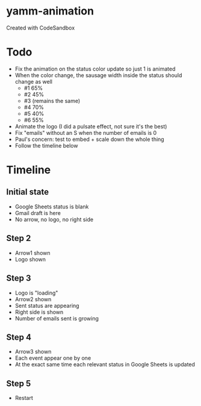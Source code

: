 # yamm-animation

Created with CodeSandbox

# Todo

- Fix the animation on the status color update so just 1 is animated
- When the color change, the sausage width inside the status should change as well
  - #1 65%
  - #2 45%
  - #3 (remains the same)
  - #4 70%
  - #5 40%
  - #6 55%
- Animate the logo (I did a pulsate effect, not sure it's the best)
- Fix "emails" without an S when the number of emails is 0
- Paul's concern: test to embed + scale down the whole thing
- Follow the timeline below

# Timeline

## Initial state

- Google Sheets status is blank
- Gmail draft is here
- No arrow, no logo, no right side

## Step 2

- Arrow1 shown
- Logo shown

## Step 3

- Logo is "loading"
- Arrow2 shown
- Sent status are appearing
- Right side is shown
- Number of emails sent is growing

## Step 4

- Arrow3 shown
- Each event appear one by one
- At the exact same time each relevant status in Google Sheets is updated

## Step 5

- Restart
